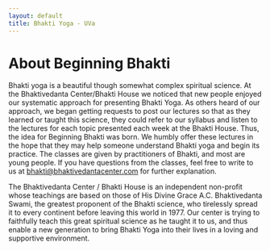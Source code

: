 ```yaml
---
layout: default
title: Bhakti Yoga - UVa
---
```



# About Beginning Bhakti

Bhakti yoga is a beautiful though somewhat complex spiritual science. At the Bhaktivedanta Center/Bhakti House we noticed that new people enjoyed our systematic approach for presenting Bhakti Yoga. As others heard of our approach, we began getting requests to post our lectures so that as they learned or taught this science, they could refer to our syllabus and listen to the lectures for each topic presented each week at the Bhakti House. Thus, the idea for Beginning Bhakti was born. We humbly offer these lectures in the hope that they may help someone understand Bhakti yoga and begin its practice. The classes are given by practitioners of Bhakti, and most are young people. If you have questions from the classes, feel free to write to us at bhakti@bhaktivedantacenter.com for further explanation.

The Bhaktivedanta Center / Bhakti House is an independent non-profit whose teachings are based on those of His Divine Grace A.C. Bhaktivedanta Swami, the greatest proponent of the Bhakti science, who tirelessly spread it to every continent before leaving this world in 1977. Our center is trying to faithfully teach this great spiritual science as he taught it to us, and thus enable a new generation to bring Bhakti Yoga into their lives in a loving and supportive environment.

